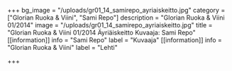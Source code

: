 +++
bg_image = "/uploads/gr01_14_samirepo_ayriaiskeitto.jpg"
category = ["Glorian Ruoka & Viini", "Sami Repo"]
description = "Glorian Ruoka & Viini 01/2014"
image = "/uploads/gr01_14_samirepo_ayriaiskeitto.jpg"
title = "Glorian Ruoka & Viini 01/2014 Äyriäiskeitto Kuvaaja: Sami Repo"
[[information]]
info = "Sami Repo"
label = "Kuvaaja"
[[information]]
info = "Glorian Ruoka & Viini"
label = "Lehti"

+++
